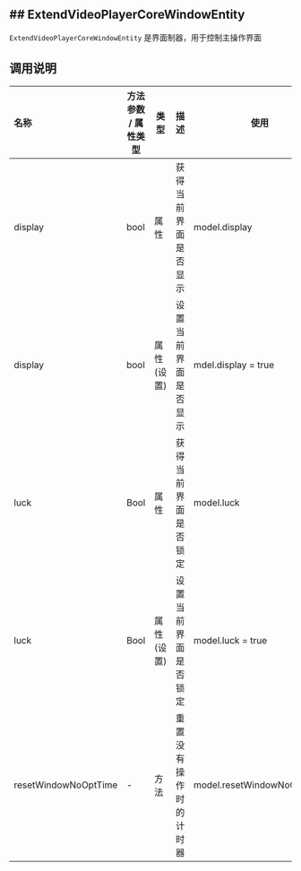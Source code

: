 ## ## ExtendVideoPlayerCoreWindowEntity

`ExtendVideoPlayerCoreWindowEntity` 是界面制器，用于控制主操作界面

## 调用说明

| 名称                 | 方法参数 / 属性类型 | 类型       | 描述                   | 使用                       |
| :------------------- | ------------------- | ---------- | ---------------------- | -------------------------- |
| display              | bool                | 属性       | 获得当前界面是否显示   | model.display              |
| display              | bool                | 属性(设置) | 设置当前界面是否显示   | mdel.display = true        |
| luck                 | Bool                | 属性       | 获得当前界面是否锁定   | model.luck                 |
| luck                 | Bool                | 属性(设置) | 设置当前界面是否锁定   | model.luck = true          |
| resetWindowNoOptTime | -                   | 方法       | 重置没有操作时的计时器 | model.resetWindowNoOptTime |